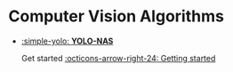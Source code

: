 # Computer Vision Algorithms

<div class="grid cards" markdown>

-   [:simple-yolo: __YOLO-NAS__](https://abdellatif-belmady.github.io/abdellatif-belmady/Tutorials/Computer%20Vision%20Algorithms/yolonas/)

    Get started
    [:octicons-arrow-right-24: Getting started](https://abdellatif-belmady.github.io/abdellatif-belmady/Tutorials/Computer%20Vision%20Algorithms/yolonas/)

</div>